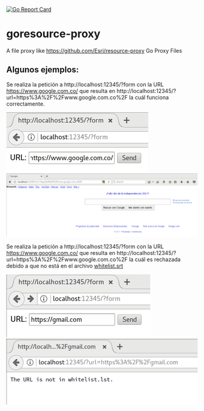 [![Go Report Card](https://goreportcard.com/badge/github.com/juusechec/goresource-proxy)](https://goreportcard.com/report/github.com/juusechec/goresource-proxy)

# goresource-proxy
A file proxy like https://github.com/Esri/resource-proxy Go Proxy Files

## Algunos ejemplos:
Se realiza la petición a http://localhost:12345/?form
con la URL https://www.google.com.co/ que resulta en
http://localhost:12345/?url=https%3A%2F%2Fwww.google.com.co%2F
la cuál funciona correctamente.

![screenshot](./images/Screenshot_from_2017-07-20_18-47-42.png)
![screenshot](./images/Screenshot_from_2017-07-20_18-48-22.png)


Se realiza la petición a http://localhost:12345/?form
con la URL https://www.google.com.co/ que resulta en
http://localhost:12345/?url=https%3A%2F%2Fwww.google.com.co%2F
la cuál es rechazada debido a que no está en el archivo [whitelist.srt](./whitelist.srt)

![screenshot](./images/Screenshot_from_2017-07-20_18-48-54.png)
![screenshot](./images/Screenshot_from_2017-07-20_18-49-07.png)
